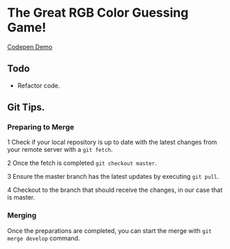 # The Great RGB Color Guessing Game!

[Codepen Demo](https://codepen.io/joshmakar/project/full/ZRoqwE)

## Todo
* Refactor code.

## Git Tips.

### Preparing to Merge

1 Check if your local repository is up to date with the latest changes from your remote server with a `git fetch`.

2 Once the fetch is completed `git checkout master`.

3 Ensure the master branch has the latest updates by executing `git pull`.

4 Checkout to the branch that should receive the changes, in our case that is master.

### Merging

Once the preparations are completed, you can start the merge with `git merge develop` command.